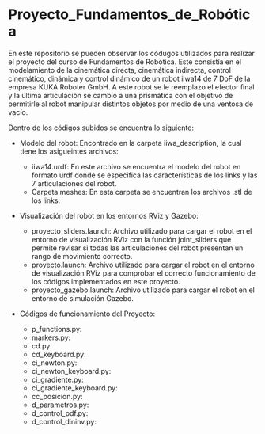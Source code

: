 # Proyecto_Fundamentos_de_Robótica
En este repositorio se pueden observar los códugos utilizados para realizar el proyecto del curso de Fundamentos de Robótica. Este consistía en el modelamiento de la cinemática directa, cinemática indirecta, control cinemático, dinámica y control dinámico de un robot iiwa14 de 7 DoF de la empresa KUKA Roboter GmbH.  A este robot se le reemplazo el efector final y la última articulación se cambió a una prismática con el objetivo de permitirle al robot manipular distintos objetos por medio de una ventosa de vacío.

Dentro de los códigos subidos se encuentra lo siguiente:

* Modelo del robot: Encontrado en la carpeta iiwa_description, la cual tiene los asigueintes archivos:
  
  - iiwa14.urdf: En este archivo se encuentra el modelo del robot en formato urdf donde se especifica las características de los links y las 7 articulaciones del robot.  
  - Carpeta meshes: En esta carpeta se encuentran los archivos .stl de los links. 
  
* Visualización del robot en los entornos RViz y Gazebo:
  - proyecto_sliders.launch: Archivo utilizado para cargar el robot en  el entorno de visualización RViz con la función joint_sliders que permite revisar si todas las articulaciones del robot presentan un rango de movimiento correcto.
  - proyecto.launch: Archivo utilizado para cargar el robot en  el entorno de visualización RViz para comprobar el correcto funcionamiento de los códigos implementados en este proyecto.
  - proyecto_gazebo.launch: Archivo utilizado para cargar el robot en  el entorno de simulación Gazebo. 
  
* Códigos de funcionamiento del Proyecto: 
  - p_functions.py: 
  - markers.py:
  - cd.py:
  - cd_keyboard.py:
  - ci_newton.py:
  - ci_newton_keyboard.py:
  - ci_gradiente.py:
  - ci_gradiente_keyboard.py:
  - cc_posicion.py:
  - d_parametros.py:
  - d_control_pdf.py:
  - d_control_dininv.py:
  
